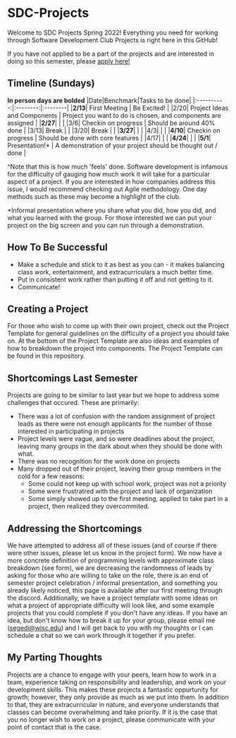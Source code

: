 # SDC-Projects
Welcome to SDC Projects Spring 2022! Everything you need for working through Software Development Club Projects is right here in this GitHub!

If you have not applied to be a part of the projects and are interested in doing so this semester, please [apply here!](https://forms.gle/QR5Pr4stjnDHohG36)

## Timeline (Sundays)
**In person days are bolded**
|Date|Benchmark|Tasks to be done|
|:----------:|:--------:|:--------|
|__2/13__| First Meeting | Be Excited! |
|2/20| Project Ideas and Components | Project you want to do is chosen, and components are assigned |
|**2/27**|  |  |
|3/6| Checkin on progress | Should be around 40% done |
|3/13| Break |  |
|3/20| Break |  |
|**3/27**|  |  |
|4/3|  |  |
|**4/10**| Checkin on progress | Should be done with core features |
|4/17|  |  |
|**4/24**|  |  |
|**5/1**| Presentation!* | A demonstration of your project should be thought out / done |

^Note that this is how much 'feels' done. Software development is infamous for the difficulty of gauging how much work it will take for a particular aspect of a project.
If you are interested in how companies address this issue, I would recommend checking out Agile methodology. One day methods such as these may become a highlight of the club.

*Informal presentation where you share what you did, how you did, and what you learned with the group. For those interested we can put your project on the big screen and you can run through a demonstration.

## How To Be Successful
* Make a schedule and stick to it as best as you can - it makes balancing class work, entertainment, and extracurriculars a much better time.
* Put in consistent work rather than putting it off and not getting to it.
* Communicate!

## Creating a Project
For those who wish to come up with their own project, check out the Project Template for general guidelines on the difficulty of a project you should take on. At the bottom of the Project Template are also ideas and examples of how to breakdown the project into components. The Project Template can be found in this repository.

## Shortcomings Last Semester
Projects are going to be similar to last year but we hope to address some challenges that occured. These are primarily:
* There was a lot of confusion with the random assignment of project leads as there were not enough applicants for the number of those interested in participating in projects
* Project levels were vague, and so were deadlines about the project, leaving many groups in the dark about when they should be done with what.
* There was no recognition for the work done on projects
* Many dropped out of their project, leaving their group members in the cold for a few reasons:
   * Some could not keep up with school work, project was not a priority
   * Some were frustratred with the project and lack of organization
   * Some simply showed up to the first meeting, applied to take part in a project, then realized they overcommited.

## Addressing the Shortcomings
We have attempted to address all of these issues (and of course if there were other issues, please let us know in the project form). We now have a more concrete definition of programming levels with approximate class breakdown (see form), we are decreasing the randomness of leads by asking for those who are willing to take on the role, there is an end of semester project celebration / informal presentation, and something you already likely noticed, this page is available after our first meeting through the discord. Additionally, we have a project template with some ideas on what a project of appropriate difficulty will look like, and some example projects that you could complete if you don't have any ideas. If you have an idea, but don't know how to break it up for your group, please email me (segedi@wisc.edu) and I will get back to you with my thoughts or I can schedule a chat so we can work through it together if you prefer.

## My Parting Thoughts
Projects are a chance to engage with your peers, learn how to work in a team, experience taking on responsibility and leadership, and work on your development skills. This makes these projects a fantastic oppurtunity for growth; however, they only provide as much as we put into them. In addition to that, they are extracurricular in nature, and everyone understands that classes can become overwhelming and take priority. If it is the case that you no longer wish to work on a project, please communicate with your point of contact that is the case.
